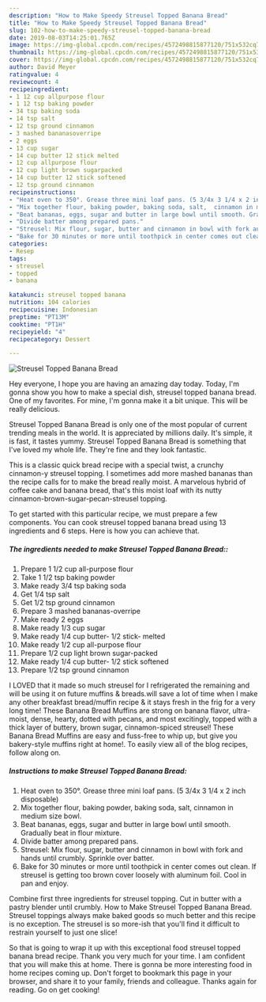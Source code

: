 ```yaml
---
description: "How to Make Speedy Streusel Topped Banana Bread"
title: "How to Make Speedy Streusel Topped Banana Bread"
slug: 102-how-to-make-speedy-streusel-topped-banana-bread
date: 2019-08-03T14:25:01.765Z
image: https://img-global.cpcdn.com/recipes/4572498815877120/751x532cq70/streusel-topped-banana-bread-recipe-main-photo.jpg
thumbnail: https://img-global.cpcdn.com/recipes/4572498815877120/751x532cq70/streusel-topped-banana-bread-recipe-main-photo.jpg
cover: https://img-global.cpcdn.com/recipes/4572498815877120/751x532cq70/streusel-topped-banana-bread-recipe-main-photo.jpg
author: David Meyer
ratingvalue: 4
reviewcount: 4
recipeingredient:
- 1 12 cup allpurpose flour
- 1 12 tsp baking powder
- 34 tsp baking soda
- 14 tsp salt
- 12 tsp ground cinnamon
- 3 mashed bananasoverripe
- 2 eggs
- 13 cup sugar
- 14 cup butter 12 stick melted
- 12 cup allpurpose flour
- 12 cup light brown sugarpacked
- 14 cup butter 12 stick softened
- 12 tsp ground cinnamon
recipeinstructions:
- "Heat oven to 350°. Grease three mini loaf pans. (5 3/4x 3 1/4 x 2 inch disposable)"
- "Mix together flour, baking powder, baking soda, salt,  cinnamon in medium size bowl."
- "Beat bananas, eggs, sugar and butter in large bowl until smooth. Gradually beat in flour mixture."
- "Divide batter among prepared pans."
- "Streusel: Mix flour, sugar, butter and cinnamon in bowl with fork and hands until crumbly. Sprinkle over batter."
- "Bake for 30 minutes or more until toothpick in center comes out clean. If streusel is getting too brown cover loosely with aluminum foil. Cool in pan and enjoy."
categories:
- Resep
tags:
- streusel
- topped
- banana

katakunci: streusel topped banana
nutrition: 104 calories
recipecuisine: Indonesian
preptime: "PT13M"
cooktime: "PT1H"
recipeyield: "4"
recipecategory: Dessert

---
```



![Streusel Topped Banana Bread](https://img-global.cpcdn.com/recipes/4572498815877120/751x532cq70/streusel-topped-banana-bread-recipe-main-photo.jpg)

Hey everyone, I hope you are having an amazing day today. Today, I'm gonna show you how to make a special dish, streusel topped banana bread. One of my favorites. For mine, I'm gonna make it a bit unique. This will be really delicious.

Streusel Topped Banana Bread is only one of the most popular of current trending meals in the world. It is appreciated by millions daily. It's simple, it is fast, it tastes yummy. Streusel Topped Banana Bread is something that I've loved my whole life. They're fine and they look fantastic.

This is a classic quick bread recipe with a special twist, a crunchy cinnamon-y streusel topping. I sometimes add more mashed bananas than the recipe calls for to make the bread really moist. A marvelous hybrid of coffee cake and banana bread, that&#39;s this moist loaf with its nutty cinnamon-brown-sugar-pecan-streusel topping.


To get started with this particular recipe, we must prepare a few components. You can cook streusel topped banana bread using 13 ingredients and 6 steps. Here is how you can achieve that.

##### The ingredients needed to make Streusel Topped Banana Bread::

1. Prepare 1 1/2 cup all-purpose flour
1. Take 1 1/2 tsp baking powder
1. Make ready 3/4 tsp baking soda
1. Get 1/4 tsp salt
1. Get 1/2 tsp ground cinnamon
1. Prepare 3 mashed bananas-overripe
1. Make ready 2 eggs
1. Make ready 1/3 cup sugar
1. Make ready 1/4 cup butter- 1/2 stick- melted
1. Make ready 1/2 cup all-purpose flour
1. Prepare 1/2 cup light brown sugar-packed
1. Make ready 1/4 cup butter- 1/2 stick softened
1. Prepare 1/2 tsp ground cinnamon


I LOVED that it made so much streusel for I refrigerated the remaining and will be using it on future muffins &amp; breads.will save a lot of time when I make any other breakfast bread/muffin recipe &amp; it stays fresh in the frig for a very long time! These Banana Bread Muffins are strong on banana flavor, ultra-moist, dense, hearty, dotted with pecans, and most excitingly, topped with a thick layer of buttery, brown sugar, cinnamon-spiced streusel! These Banana Bread Muffins are easy and fuss-free to whip up, but give you bakery-style muffins right at home!. To easily view all of the blog recipes, follow along on. 

##### Instructions to make Streusel Topped Banana Bread:

1. Heat oven to 350°. Grease three mini loaf pans. (5 3/4x 3 1/4 x 2 inch disposable)
1. Mix together flour, baking powder, baking soda, salt,  cinnamon in medium size bowl.
1. Beat bananas, eggs, sugar and butter in large bowl until smooth. Gradually beat in flour mixture.
1. Divide batter among prepared pans.
1. Streusel: Mix flour, sugar, butter and cinnamon in bowl with fork and hands until crumbly. Sprinkle over batter.
1. Bake for 30 minutes or more until toothpick in center comes out clean. If streusel is getting too brown cover loosely with aluminum foil. Cool in pan and enjoy.


Combine first three ingredients for streusel topping. Cut in butter with a pastry blender until crumbly. How to Make Streusel Topped Banana Bread. Streusel toppings always make baked goods so much better and this recipe is no exception. The streusel is so more-ish that you&#39;ll find it difficult to restrain yourself to just one slice! 

So that is going to wrap it up with this exceptional food streusel topped banana bread recipe. Thank you very much for your time. I am confident that you will make this at home. There is gonna be more interesting food in home recipes coming up. Don't forget to bookmark this page in your browser, and share it to your family, friends and colleague. Thanks again for reading. Go on get cooking!
